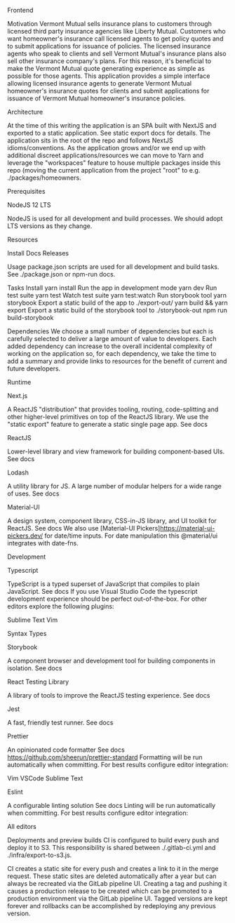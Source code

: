 Frontend

Motivation
Vermont Mutual sells insurance plans to customers through licensed third party insurance agencies like Liberty Mutual. Customers who want homeowner's insurance call licensed agents to get policy quotes and to submit applications for issuance of policies. The licensed insurance agents who speak to clients and sell Vermont Mutual's insurance plans also sell other insurance company's plans. For this reason, it's beneficial to make the Vermont Mutual quote generating experience as simple as possible for those agents. This application provides a simple interface allowing licensed insurance agents to generate Vermont Mutual homeowner's insurance quotes for clients and submit applications for issuance of Vermont Mutual homeowner's insurance policies.

Architecture

At the time of this writing the application is an SPA built with NextJS and exported to a static application. See static export docs for details.
The application sits in the root of the repo and follows NextJS idioms/conventions. As the application grows and/or we end up with additional discreet applications/resources we can move to Yarn and leverage the "workspaces" feature to house multiple packages inside this repo (moving the current application from the project "root" to e.g. ./packages/homeowners.


Prerequisites

NodeJS 12 LTS

NodeJS is used for all development and build processes. We should adopt LTS versions as they change.

Resources

Install
Docs
Releases


Usage
package.json scripts are used for all development and build tasks. See ./package.json or npm-run docs.

Tasks
Install
yarn install
Run the app in development mode
yarn dev
Run test suite
yarn test
Watch test suite
yarn test:watch
Run storybook tool
yarn storybook
Export a static build of the app to ./export-out/
yarn build && yarn export
Export a static build of the storybook tool to ./storybook-out
npm run build-storybook

Dependencies
We choose a small number of dependencies but each is carefully selected to deliver a large amount of value to developers. Each added dependency can increase to the overall incidental complexity of working on the application so, for each dependency, we take the time to add a summary and provide links to resources for the benefit of current and future developers.

Runtime

Next.js

A ReactJS "distribution" that provides tooling, routing, code-splitting and other higher-level primitives on top of the ReactJS library. We use the "static export" feature to generate a static single page app. See docs

ReactJS

Lower-level library and view framework for building component-based UIs. See docs

Lodash

A utility library for JS. A large number of modular helpers for a wide range of uses. See docs

Material-UI

A design system, component library, CSS-in-JS library, and UI toolkit for ReactJS. See docs
We also use [Material-UI Pickers]https://material-ui-pickers.dev/ for date/time inputs. For date manipulation this @material/ui integrates with date-fns.

Development

Typescript

TypeScript is a typed superset of JavaScript that compiles to plain JavaScript. See docs
If you use Visual Studio Code the typescript development experience should be perfect out-of-the-box. For other editors explore the following plugins:

Sublime Text
Vim

Syntax
Types




Storybook

A component browser and development tool for building components in isolation. See docs

React Testing Library

A library of tools to improve the ReactJS testing experience. See docs

Jest

A fast, friendly test runner. See docs

Prettier

An opinionated code formatter See docs https://github.com/sheerun/prettier-standard
Formatting will be run automatically when committing. For best results configure editor integration:

Vim
VSCode
Sublime Text


Eslint

A configurable linting solution See docs
Linting will be run automatically when committing. For best results configure editor integration:

All editors


Deployments and preview builds
CI is configured to build every push and deploy it to S3. This responsibility is shared between ./.gitlab-ci.yml and ./infra/export-to-s3.js.

CI creates a static site for every push and creates a link to it in the merge request. These static sites are deleted automatically after a year but can always be recreated via the GitLab pipeline UI.
Creating a tag and pushing it causes a production release to be created which can be promoted to a production environment via the GitLab pipeline UI. Tagged versions are kept forever and rollbacks can be accomplished by redeploying any previous version.
